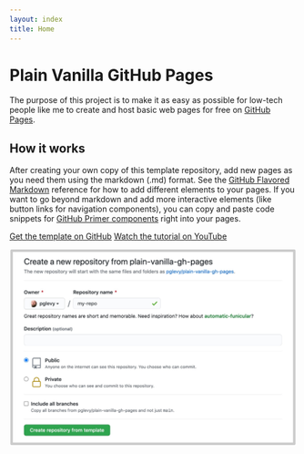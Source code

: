 ```yaml
---
layout: index
title: Home
---
```

# Plain Vanilla GitHub Pages
The purpose of this project is to make it as easy as possible for low-tech people like me to create and host basic web pages for free on [GitHub Pages](https://pages.github.com/).

## How it works
After creating your own copy of this template repository, add new pages as you need them using the markdown (.md) format. See the [GitHub Flavored Markdown](https://guides.github.com/features/mastering-markdown/) reference for how to add different elements to your pages. If you want to go beyond markdown and add more interactive elements (like button links for navigation components), you can copy and paste code snippets for [GitHub Primer components](https://primer.style/css/components) right into your pages.

<div class="my-6 text-center">
<a href="https://github.com/pglevy/plain-vanilla-gh-pages" class="btn-mktg btn-large-mktg">Get the template on GitHub</a>
<a href="https://youtu.be/jlkHEmgQhGU" class="btn-mktg btn-outline-mktg mt-3">Watch the tutorial on YouTube</a>
</div>

![Screenshot of "create a new repository" action](assets/img/create-repo.jpg)
